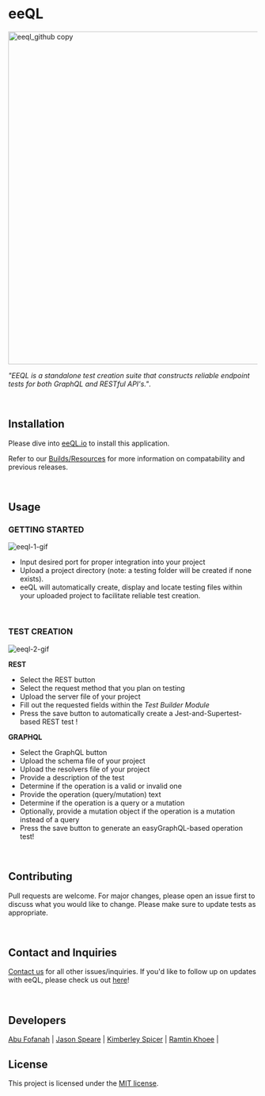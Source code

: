 # eeQL
<img width="673" alt="eeql_github copy" src="https://user-images.githubusercontent.com/71619815/112024099-150f2e80-8af1-11eb-80b8-7280bfaa85b3.png">

_"EEQL is a standalone test creation suite that constructs reliable endpoint tests for both GraphQL and RESTful API's."_. 

<br/>

## Installation

Please dive into [eeQL.io](https://www.eeql.io/) to install this application. 

Refer to our [Builds/Resources](https://github.com/oslabs-beta/eeQL/releases) for more information on compatability and previous releases.

<br/>

## Usage
### GETTING STARTED

![eeql-1-gif](https://user-images.githubusercontent.com/71619815/112025449-67048400-8af2-11eb-9b8f-71187e8ba7f2.gif)

- Input desired port for proper integration into your project
- Upload a project directory (note: a testing folder will be created if none exists).
- eeQL will automatically create, display and locate testing files within your uploaded project to facilitate reliable test creation.

<br/>

### TEST CREATION
![eeql-2-gif](https://user-images.githubusercontent.com/71619815/112027649-9b793f80-8af4-11eb-8574-4337a12d9595.gif)

<b> REST </b>
- Select the REST button
- Select the request method that you plan on testing
- Upload the server file of your project
- Fill out the requested fields within the _Test Builder Module_
- Press the save button to automatically create a Jest-and-Supertest-based REST test !

<b> GRAPHQL </b>
- Select the GraphQL button
- Upload the schema file of your project
- Upload the resolvers file of your project
- Provide a description of the test
- Determine if the operation is a valid or invalid one
- Provide the operation (query/mutation) text
- Determine if the operation is a query or a mutation
- Optionally, provide a mutation object if the operation is a mutation instead of a query
- Press the save button to generate an easyGraphQL-based operation test!


<br/>

## Contributing
Pull requests are welcome. For major changes, please open an issue first to discuss what you would like to change.
Please make sure to update tests as appropriate.

<br/>

## Contact and Inquiries
[Contact us](contact@eeql.io) for all other issues/inquiries. If you'd like to follow up on updates with eeQL, please check us out [here](https://www.linkedin.com/company/eeql/about/)!

<br/>

## Developers 
[Abu Fofanah](https://www.linkedin.com/in/abu-fofanah/) |
[Jason Speare](https://www.linkedin.com/in/jason-speare/) |
[Kimberley Spicer]( https://www.linkedin.com/in/kimberleyspicer/) |
[Ramtin Khoee](https://www.linkedin.com/in/ramtinkhoee/) |
<br/>

## License
This project is licensed under the [MIT license](https://choosealicense.com/licenses/mit/).


